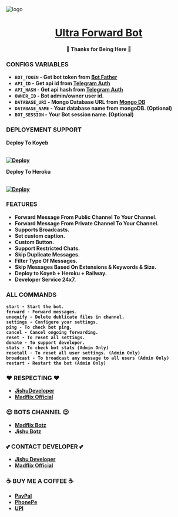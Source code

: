 <img src="https://graph.org/file/7f7dcc89135e7d6c64bbb.jpg" alt="logo" target="/blank">

<h1 align="center">
 <b><a href="https://t.me/MadflixForwardBot" target="/blank"> Ultra Forward Bot </a></>
</h1>

<p align="center">🩵 Thanks for Being Here 🩵</p>


### CONFIGS VARIABLES

* `BOT_TOKEN` - Get bot token from <a href="https://t.me/BotFather" target="/blank">Bot Father</a>
* `API_ID` - Get api id from <a href="https://my.telegram.org" target="/blank">Telegram Auth</a>
* `API_HASH` - Get api hash from <a href="https://my.telegram.org" target="/blank">Telegram Auth</a>
* `OWNER_ID` - Bot admin/owner user id.
* `DATABASE_URI` - Mongo Database URL from <a href="https://cloud.mongodb.com" target="/blank">Mongo DB</a>
* `DATABASE_NAME` - Your database name from mongoDB. (Optional)
* `BOT_SESSION` - Your Bot session name. (Optional)



### DEPLOYEMENT SUPPORT

<summary>Deploy To Koyeb</summary>
<p>
<br>                 
<a target="/blank" href="https://app.koyeb.com/deploy?type=git&repository=github.com/JishuDeveloper/Ultra-Forward-Bot&branch=main&name=ultra-forward-bot" >
  <img src="https://www.koyeb.com/static/images/deploy/button.svg" alt="Deploy">
</a>
</p>

<summary>Deploy To Heroku</summary>
<p>
<br>
<a href="https://heroku.com/deploy?template=https://github.com/JishuDeveloper/Ultra-Forward-Bot">
  <img src="https://www.herokucdn.com/deploy/button.svg" alt="Deploy">
</a>
</p>





### FEATURES
 - Forward Message From Public Channel To Your Channel.
 - Forward Message From Private Channel To Your Channel.
 - Supports Broadcasts.
 - Set custom caption.
 - Custom Button.
 - Support Restricted Chats.
 - Skip Duplicate Messages.
 - Filter Type Of Messages.
 - Skip Messages Based On Extensions & Keywords & Size.
 - Deploy to Koyeb + Heroku + Railway.
 - Developer Service 24x7.



### ALL COMMANDS

```
start - Start the bot.
forward - Forward messages.
unequify - Delete dublicate files in channel.
settings - Configure your settings.
ping - To check bot ping.
cancel - Cancel ongoing forwarding.
reset - To reset all settings.
donate - To support developer.
stats - To check bot stats (Admin Only)
resetall - To reset all user settings. (Admin Only)
broadcast - To broadcast any message to all users (Admin Only)
restart - Restart the bot (Admin Only)
```



### ❤️ RESPECTING ❤️
- [JishuDeveloper](https://github.com/JishuDeveloper)
- [Madflix Official](https://github.com/jishusinha)

### 😍 BOTS CHANNEL 😍
- [Madflix Botz](https://t.me/AshutoshGoswami24)
- [Jishu Botz](https://t.me/JishuBotz)

### 💕 CONTACT DEVELOPER 💕
- [Jishu Developer](https://t.me/JishuDeveloper)
- [Madflix Official](https://t.me/MadflixOfficials)

### ☕ BUY ME A COFFEE ☕
- [PayPal](https://paypal.me/jishudeveloper/2.50USD)
- [PhonePe](https://graph.org/file/6822df5af3a2e80637172.jpg)
- [UPI](https://graph.org/file/b831109be4acff5c966d2.jpg)
